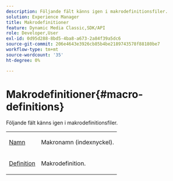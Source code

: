 ```yaml
---
description: Följande fält känns igen i makrodefinitionsfiler.
solution: Experience Manager
title: Makrodefinitioner
feature: Dynamic Media Classic,SDK/API
role: Developer,User
exl-id: 0d95d288-8bd5-4ba8-a673-2a84f39a5dc6
source-git-commit: 206e4643e3926cb85b4be2189743578f88180be7
workflow-type: tm+mt
source-wordcount: '35'
ht-degree: 0%

---
```


# Makrodefinitioner{#macro-definitions}

Följande fält känns igen i makrodefinitionsfiler.

<table id="simpletable_C34D1161A6E84214AD97F79345BDB180"> 
 <tr class="strow"> 
  <td class="stentry"> <p><span class="codeph"> <a href="../../../../../../is-api/image-catalog/image-serving-api-ref/c-image-catalog-reference/c-macro-definition-reference/r-name-macro.md#reference-7430cb46507c4cc2979151ceea76781a" type="reference" format="dita" scope="local"> Namn</a></span> </p></td> 
  <td class="stentry"> <p>Makronamn (indexnyckel). </p></td> 
 </tr> 
 <tr class="strow"> 
  <td class="stentry"> <p><span class="codeph"> <a href="/help/aem-is-ir-api/is-api/image-catalog/image-serving-api-ref/c-image-catalog-reference/c-macro-definition-reference/r-definition-macro.md" type="reference" format="dita" scope="local"> Definition</a></span> </p></td> 
  <td class="stentry"> <p>Makrodefinition. </p></td> 
 </tr> 
</table>

